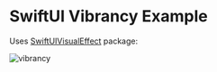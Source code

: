# SwiftUI Vibrancy Example
Uses [SwiftUIVisualEffect](https://github.com/lucasbrown/swiftui-visual-effects) package: 

![vibrancy](https://user-images.githubusercontent.com/3452573/104947921-72202400-598a-11eb-9af6-438a790cac35.png)

